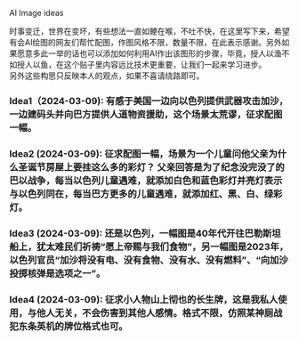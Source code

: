 AI Image ideas

时事变迁，世界在变坏，有些想法一直如鲠在喉，不吐不快，在这里写下来，希望有会AI绘图的网友们帮忙配图，作图风格不限，数量不限，在此表示感谢。另外如果愿意多此一举的话也可以添加如何利用AI作出该图形的步骤，毕竟，授人以渔不如授人以鱼，在这个贴子里内容远比技术更重要，让我们一起来学习进步。  
另外这些构思只反映本人的观点，如果不喜请绕路即可。

### Idea1（2024-03-09): 有感于美国一边向以色列提供武器攻击加沙，一边建码头并向巴方提供人道物资援助，这个场景太荒谬，征求配图一幅。

### Idea2 (2024-03-09): 征求配图一幅，场景为一个儿童问他父亲为什么圣诞节房屋上要挂这么多的彩灯？ 父亲回答是为了纪念没完没了的巴以战争，每当以色列儿童遇难，就添加白色和蓝色彩灯并亮灯表示与以色列同在，每当巴方更多的儿童遇难，就添加红、黑、白、绿彩灯。

### Idea3 (2024-03-09): 还是以色列，一幅图是40年代开往巴勒斯坦船上，犹太难民们祈祷“愿上帝赐与我们食物”，另一幅图是2023年，以色列官员“加沙将没有电、没有食物、没有水、没有燃料”、“向加沙投掷核弹是选项之一”。

### Idea4 (2024-03-09): 征求小人物山上彻也的长生牌，这是我私人使用，与他人无关，不会伤害到其他人感情。格式不限，仿照某神厕战犯东条英机的牌位格式也可。








